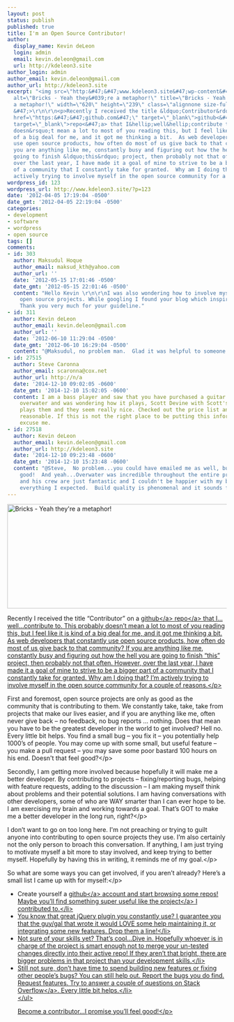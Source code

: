 ```yaml
---
layout: post
status: publish
published: true
title: I'm an Open Source Contributor!
author:
  display_name: Kevin deLeon
  login: admin
  email: kevin.deleon@gmail.com
  url: http://kdeleon3.site
author_login: admin
author_email: kevin.deleon@gmail.com
author_url: http://kdeleon3.site
excerpt: "<img src=\"http:&#47;&#47;www.kdeleon3.site&#47;wp-content&#47;uploads&#47;2012&#47;04&#47;bricks.jpg\"
  alt=\"Bricks - Yeah they&#039;re a metaphor!\" title=\"Bricks - Yeah they&#039;re
  a metaphor!\" width=\"620\" height=\"239\" class=\"alignnone size-full wp-image-125\"
  &#47;>\r\n\r\n<p>Recently I received the title &ldquo;Contributor&rdquo; on a <a
  href=\"https:&#47;&#47;github.com&#47;\" target=\"_blank\">github<&#47;a> <a href=\"https:&#47;&#47;github.com&#47;veloper&#47;WordPress-Domain-Changer\"
  target=\"_blank\">repo<&#47;a> that I&hellip;well&hellip;contribute to.  This probably
  doesn&rsquo;t mean a lot to most of you reading this, but I feel like it is kind
  of a big deal for me, and it got me thinking a bit.  As web developers that constantly
  use open source products, how often do most of us give back to that community?  If
  you are anything like me, constantly busy and figuring out how the hell you are
  going to finish &ldquo;this&rdquo; project, then probably not that often. However,
  over the last year, I have made it a goal of mine to strive to be a bigger part
  of a community that I constantly take for granted.  Why am I doing that?  I&rsquo;m
  actively trying to involve myself in the open source community for a couple of reasons.<&#47;p>"
wordpress_id: 123
wordpress_url: http://www.kdeleon3.site/?p=123
date: '2012-04-05 17:19:04 -0500'
date_gmt: '2012-04-05 22:19:04 -0500'
categories:
- development
- software
- wordpress
- open source
tags: []
comments:
- id: 303
  author: Maksudul Hoque
  author_email: maksud_kth@yahoo.com
  author_url: ''
  date: '2012-05-15 17:01:46 -0500'
  date_gmt: '2012-05-15 22:01:46 -0500'
  content: "Hello Kevin \r\n\r\nI was also wondering how to involve myself with such
    open source projects. While googling I found your blog which inspires me a lot.
    Thank you very much for your guideline."
- id: 311
  author: Kevin deLeon
  author_email: kevin.deleon@gmail.com
  author_url: ''
  date: '2012-06-10 11:29:04 -0500'
  date_gmt: '2012-06-10 16:29:04 -0500'
  content: "@Maksudul, no problem man.  Glad it was helpful to someone!"
- id: 27515
  author: Steve Caronna
  author_email: scaronna@cox.net
  author_url: http://n/a
  date: '2014-12-10 09:02:05 -0600'
  date_gmt: '2014-12-10 15:02:05 -0600'
  content: I am a bass player and saw that you have purchased a guitar or bass from
    overwater and was wondering how it plays, Scott Devine with Scott's bass lessons
    plays them and they seem really nice. Checked out the price list and they seem
    reasonable. If this is not the right place to be putting this information please
    excuse me.
- id: 27518
  author: Kevin deLeon
  author_email: kevin.deleon@gmail.com
  author_url: http://kdeleon3.site
  date: '2014-12-10 09:23:48 -0600'
  date_gmt: '2014-12-10 15:23:48 -0600'
  content: "@Steve,  No problem...you could have emailed me as well, but here is all
    good!  And yeah...Overwater was incredible throughout the entire process...Chris
    and his crew are just fantastic and I couldn't be happier with my bass.  It's
    everything I expected.  Build quality is phenomenal and it sounds fantastic!"
---
```

<p><img src="http:&#47;&#47;www.kdeleon3.site&#47;wp-content&#47;uploads&#47;2012&#47;04&#47;bricks.jpg" alt="Bricks - Yeah they&#039;re a metaphor!" title="Bricks - Yeah they&#039;re a metaphor!" width="620" height="239" class="alignnone size-full wp-image-125" &#47;></p>
<p>Recently I received the title &ldquo;Contributor&rdquo; on a <a href="https:&#47;&#47;github.com&#47;" target="_blank">github<&#47;a> <a href="https:&#47;&#47;github.com&#47;veloper&#47;WordPress-Domain-Changer" target="_blank">repo<&#47;a> that I&hellip;well&hellip;contribute to.  This probably doesn&rsquo;t mean a lot to most of you reading this, but I feel like it is kind of a big deal for me, and it got me thinking a bit.  As web developers that constantly use open source products, how often do most of us give back to that community?  If you are anything like me, constantly busy and figuring out how the hell you are going to finish &ldquo;this&rdquo; project, then probably not that often. However, over the last year, I have made it a goal of mine to strive to be a bigger part of a community that I constantly take for granted.  Why am I doing that?  I&rsquo;m actively trying to involve myself in the open source community for a couple of reasons.<&#47;p><a id="more"></a><a id="more-123"></a></p>
<p>First and foremost, open source projects are only as good as the community that is contributing to them. We constantly take, take, take from projects that make our lives easier, and if you are anything like me, often never give back &ndash; no feedback, no bug reports &hellip; nothing.  Does that mean you have to be the greatest developer in the world to get involved?  Hell no.  Every little bit helps.  You find a small bug &ndash; you fix it &ndash; you potentially help 1000&rsquo;s of people. You may come up with some small, but useful feature &ndash; you make a pull request &ndash; you may save some poor bastard 100 hours on his end. Doesn't that feel good?<&#47;p></p>
<p>Secondly, I am getting more involved because hopefully it will make me a better developer.  By contributing to projects &ndash; fixing&#47;reporting bugs, helping with feature requests, adding to the discussion &ndash; I am making myself think about problems and their potential solutions. I am having conversations with other developers, some of who are WAY smarter than I can ever hope to be. I am exercising my brain and working towards a goal.  That&rsquo;s GOT to make me a better developer in the long run, right?<&#47;p></p>
<p>I don&rsquo;t want to go on too long here. I'm not preaching or trying to guilt anyone into contributing to open source projects they use.  I&rsquo;m also certainly not the only person to broach this conversation.  If anything, I am just trying to motivate myself a bit more to stay involved, and keep trying to better myself.  Hopefully by having this in writing, it reminds me of my goal.<&#47;p> </p>
<p>So what are some ways you can get involved, if you aren&rsquo;t already?  Here&rsquo;s a small list I came up with for myself:<&#47;p></p>
<ul>
<li>Create yourself a <a href="https:&#47;&#47;github.com&#47;">github<&#47;a> account and start browsing some repos! Maybe you&rsquo;ll find something super useful like the <a href="https:&#47;&#47;github.com&#47;veloper&#47;WordPress-Domain-Changer">project<&#47;a> I contributed to.<&#47;li>
<li>You know that great jQuery plugin you constantly use?  I guarantee you that the guy&#47;gal that wrote it would LOVE some help maintaining it, or integrating some new features. Drop them a line!<&#47;li>
<li>Not sure of your skills yet?  That&rsquo;s cool&hellip;Dive in. Hopefully whoever is in charge of the project is smart enough not to merge your un-tested changes directly into their active repo!  If they aren&rsquo;t that bright, there are bigger problems in that project than your development skills.<&#47;li>
<li>Still not sure, don&rsquo;t have time to spend building new features or fixing other people&rsquo;s bugs? You can still help out. Report the bugs you do find. Request features. Try to answer a couple of questions on <a href="http:&#47;&#47;stackoverflow.com&#47;" target="_blank">Stack Overflow<&#47;a>. Every little bit helps.<&#47;li><br />
<&#47;ul></p>
<p>Become a contributor...I promise you&rsquo;ll feel good!<&#47;p></p>
